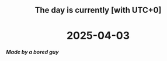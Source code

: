 <h2 align=center>The day is currently [with UTC+0]</h2>
<h1 align=center><!--TIME BEGIN-->2025-04-03<!--TIME END--></h1>
<h5>Made by a bored guy</h5>
